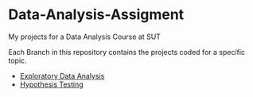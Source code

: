# Data-Analysis-Assigment
My projects for a Data Analysis Course at SUT

Each Branch in this repository contains the projects coded for a specific topic.

* [Exploratory Data Analysis](https://github.com/svarthafnyra/Data-Analysis-Assigment/tree/Exploratory-Data-Analysis)
* [Hypothesis Testing](https://github.com/svarthafnyra/Data-Analysis-Assigment/tree/Hypothesis-Testing)
